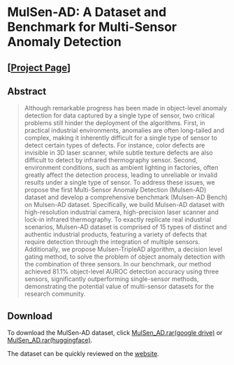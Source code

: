 # MulSen-AD: A Dataset and Benchmark for Multi-Sensor Anomaly Detection
## [[Project Page](https://zzzbbbzzz.github.io/MulSen_AD/index.html)]



## Abstract
> Although remarkable progress has been made in object-level anomaly detection for data captured by a single type of sensor, two critical problems still hinder the deployment of the algorithms. First, in  practical industrial environments, anomalies are often long-tailed and complex, making it inherently difficult for a single type of sensor to detect certain types of defects. For instance, color defects are invisible in 3D laser scanner, while subtle texture defects are also difficult to detect by infrared thermography sensor. Second, environment conditions, such as ambient lighting in factories, often greatly affect the detection process, leading to unreliable or invalid results under a single type of sensor. To address these issues, we propose the first Multi-Sensor Anomaly Detection (Mulsen-AD) dataset and develop a comprehensive benchmark (Mulsen-AD Bench) on Mulsen-AD dataset. Specifically,  we build Mulsen-AD dataset with high-resolution industrial camera, high-precision laser scanner and lock-in infrared thermography. To exactly replicate real industrial scenarios, Mulsen-AD dataset is comprised of 15 types of distinct and authentic industrial products, featuring a variety of defects that require detection through the integration of multiple sensors. Additionally, we propose Mulsen-TripleAD algorithm, a decision level gating method, to solve the problem of object anomaly detection with the combination of three sensors. In our benchmark, our method achieved 81.1\% object-level AUROC detection accuracy using three sensors, significantly outperforming single-sensor methods, demonstrating the potential value of multi-sensor datasets for the research community.




## Download

To download the MulSen-AD dataset, click [MulSen_AD.rar(google drive)](https://drive.google.com/file/d/16peKMQ6KYnPK7v-3rFZB3aIHWdqNtQc5/view?usp=drive_link) or [MulSen_AD.rar(huggingface)](https://huggingface.co/datasets/orgjy314159/MulSen_AD/tree/main).

The dataset can be quickly reviewed on the [website](https://zzzbbbzzz.github.io/MulSen_AD/index.html).
